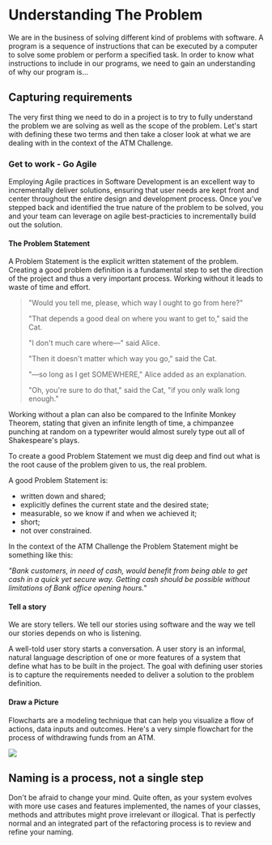 # Understanding The Problem

We are in the business of solving different kind of problems with software. A program is a sequence of instructions that can be executed by a computer to solve some problem or perform a specified task. In order to know what instructions to include in our programs, we need to gain an understanding of why our program is...

## Capturing requirements

The very first thing we need to do in a project is to try to fully understand the problem we are solving as well as the scope of the problem. Let's start with defining these two terms and then take a closer look at what we are dealing with in the context of the ATM Challenge.

### Get to work - Go Agile

Employing Agile practices in Software Development is an excellent way to incrementally deliver solutions, ensuring that user needs are kept front and center throughout the entire design and development process. Once you’ve stepped back and identified the true nature of the problem to be solved, you and your team can leverage on agile best-practicies  to incrementally build out the solution.

#### The Problem Statement

A Problem Statement is the explicit written statement of the problem. Creating a good problem definition is a fundamental step to set the direction of the project and thus a very important process. Working without it leads to waste of time and effort.

> "Would you tell me, please, which way I ought to go from here?"
> 
> "That depends a good deal on where you want to get to," said the Cat.
> 
> "I don't much care where—" said Alice.
> 
> "Then it doesn't matter which way you go," said the Cat.
> 
> "—so long as I get SOMEWHERE," Alice added as an explanation.
> 
> "Oh, you're sure to do that," said the Cat, "if you only walk long enough."

Working without a plan can also be compared to the Infinite Monkey Theorem, stating that given an infinite length of time, a chimpanzee punching at random on a typewriter would almost surely type out all of Shakespeare's plays.

To create a good Problem Statement we must dig deep and find out what is the root cause of the problem given to us, the real problem.

A good Problem Statement is:

-   written down and shared;
-   explicitly defines the current state and the desired state;
-   measurable, so we know if and when we achieved it;
-   short;
-   not  over constrained.

In the context of the ATM Challenge the Problem Statement might be something like this:

_"Bank customers, in need of cash, would benefit from being able to get cash in a quick yet secure way. Getting cash should be possible without limitations of Bank office opening hours."_

#### Tell a story

We are  story tellers. We tell our stories using software and the way we tell our stories depends on who is listening.

A well-told user story starts a conversation. A user story is an informal, natural language description of one or more features of a system that define what has to be built  in  the project. The goal  with  defining user stories is to capture the requirements needed to deliver a solution to the problem definition.

#### Draw a Picture

Flowcharts are a modeling technique that can help you visualize a flow of actions, data inputs  and  outcomes. Here's a very simple flowchart for the process of withdrawing funds from an ATM.

![](https://craftacademy.gitbooks.io/coding-as-a-craft-2-0/content/assets/5c1018df-4843-4f1f-bb29-9aa60195139b.png)

## Naming is a process, not a single step

Don't be afraid to change your mind. Quite often, as your system evolves with more use cases and features implemented, the names of your classes, methods  and  attributes might prove irrelevant or illogical. That is perfectly normal and an integrated part of the refactoring process is to review and refine your naming.
